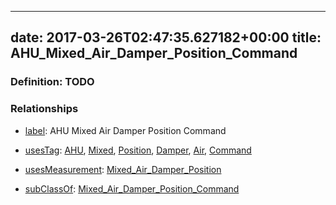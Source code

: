 
---
date: 2017-03-26T02:47:35.627182+00:00
title: AHU_Mixed_Air_Damper_Position_Command
---
### Definition: TODO

### Relationships

* [label](http://www.w3.org/2000/01/rdf-schema#label): AHU Mixed Air Damper Position Command

* [usesTag](https://brickschema.org/schema/1.0/BrickFrame#usesTag): [AHU](https://brickschema.org/schema/1.0/BrickTag#AHU), [Mixed](https://brickschema.org/schema/1.0/BrickTag#Mixed), [Position](https://brickschema.org/schema/1.0/BrickTag#Position), [Damper](https://brickschema.org/schema/1.0/BrickTag#Damper), [Air](https://brickschema.org/schema/1.0/BrickTag#Air), [Command](https://brickschema.org/schema/1.0/BrickTag#Command)

* [usesMeasurement](https://brickschema.org/schema/1.0/BrickFrame#usesMeasurement): [Mixed_Air_Damper_Position](https://brickschema.org/schema/1.0/Brick#Mixed_Air_Damper_Position)

* [subClassOf](http://www.w3.org/2000/01/rdf-schema#subClassOf): [Mixed_Air_Damper_Position_Command](https://brickschema.org/schema/1.0/Brick#Mixed_Air_Damper_Position_Command)
